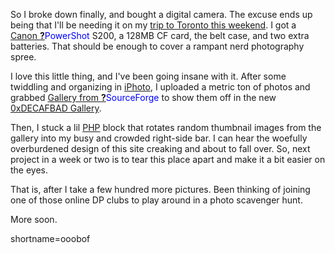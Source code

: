 <p>So I broke down finally, and bought a digital camera.  The excuse ends up being that I'll be needing it on my <a href="http://www.synthpopgoestheworld.com">trip to Toronto this weekend</a>.  I got a <a href="http://www.powershot.com/powershot2/s200/">Canon <span style='background : #FFFFCE;'><a href="http://www.decafbad.com/twiki/bin/edit/Main/PowerShot?topicparent=Main.FilterData"><b>?</b></a><font color="#0000FF">PowerShot</font></span> S200</a>, a 128MB CF card, the belt case, and two extra batteries.  That should be enough to cover a rampant nerd photography spree.</p>
<p>I love this little thing, and I've been going insane with it.  After some twiddling and organizing in <a href="http://www.apple.com/iphoto/">iPhoto</a>, I uploaded a metric ton of photos and grabbed <a href="http://gallery.sourceforge.net">Gallery from <span style='background : #FFFFCE;'><a href="http://www.decafbad.com/twiki/bin/edit/Main/SourceForge?topicparent=Main.FilterData"><b>?</b></a><font color="#0000FF">SourceForge</font></span></a> to show them off in the new <a href="http://www.decafbad.com/gallery/">0xDECAFBAD Gallery</a>. </p>
<p>Then, I stuck a lil <a href="http://www.decafbad.com/twiki/bin/view/Main/PHP">PHP</a> block that rotates random thumbnail images from the gallery into my busy and crowded right-side bar.  I can hear the woefully overburdened design of this site creaking and about to fall over.  So, next project in  a week or two is to tear this place apart and make it a bit easier on the eyes.</p>
<p>That is, after I take a few hundred more pictures.  Been thinking of joining one of those online DP clubs to play around in a photo scavenger hunt.</p>
<p>More soon.</p>
<!--more-->
shortname=ooobof
